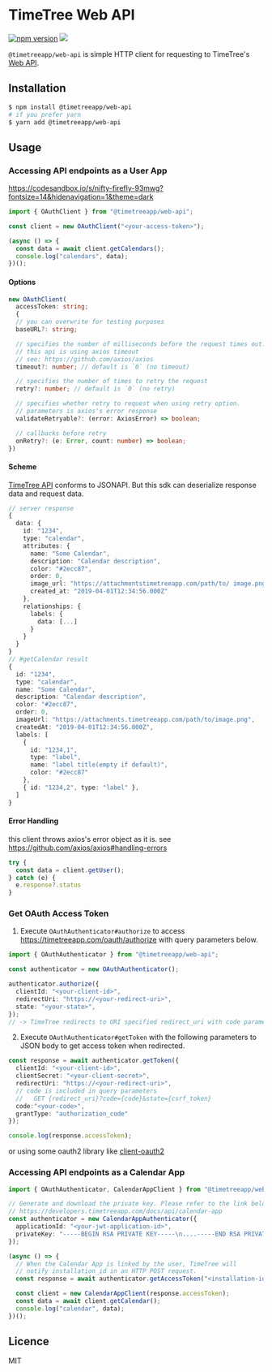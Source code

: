 # TimeTree Web API


[![npm version](https://badge.fury.io/js/%40timetreeapp%2Fweb-api.svg)](https://badge.fury.io/js/%40timetreeapp%2Fweb-api) 
![](https://circleci.com/gh/jubilee-works/timetree-sdk-js/tree/master.svg?style=shield&circle-token=b8b9a4c41c77e8ce1ce524c2cd355417571e2d0f)

`@timetreeapp/web-api` is simple HTTP client for requesting to TimeTree's [Web API](https://developers.timetreeapp.com/en/docs/api).


## Installation

```bash
$ npm install @timetreeapp/web-api
# if you prefer yarn
$ yarn add @timetreeapp/web-api
```
## Usage

### Accessing API endpoints as a User App
https://codesandbox.io/s/nifty-firefly-93mwg?fontsize=14&hidenavigation=1&theme=dark

```ts
import { OAuthClient } from "@timetreeapp/web-api";

const client = new OAuthClient("<your-access-token>");

(async () => {
  const data = await client.getCalendars();
  console.log("calendars", data);
})();
```

#### Options
```ts
new OAuthClient(
  accessToken: string;
  {
  // you can overwrite for testing purposes
  baseURL?: string;

  // specifies the number of milliseconds before the request times out.
  // this api is using axios timeout
  // see: https://github.com/axios/axios
  timeout?: number; // default is `0` (no timeout)

  // specifies the number of times to retry the request
  retry?: number; // default is `0` (no retry)

  // specifies whether retry to request when using retry option.
  // parameters is axios's error response
  validateRetryable?: (error: AxiosError) => boolean;

  // callbacks before retry
  onRetry?: (e: Error, count: number) => boolean;
})
```

#### Scheme
[TimeTree API](https://developers.timetreeapp.com/docs/api/overview) conforms to JSONAPI. But this sdk can deserialize response data and request data.


```ts
// server response
{
  data: {
    id: "1234",
    type: "calendar",
    attributes: {
      name: "Some Calendar",
      description: "Calendar description",
      color: "#2ecc87",
      order: 0,
      image_url: "https://attachmentstimetreeapp.com/path/to/ image.png",
      created_at: "2019-04-01T12:34:56.000Z"
    },
    relationships: {
      labels: {
        data: [...]
      }
    }
  }
}
// #getCalendar result
{
  id: "1234",
  type: "calendar",
  name: "Some Calendar",
  description: "Calendar description",
  color: "#2ecc87",
  order: 0,
  imageUrl: "https://attachments.timetreeapp.com/path/to/image.png",
  createdAt: "2019-04-01T12:34:56.000Z",
  labels: [
    {
      id: "1234,1",
      type: "label",
      name: "label title(empty if default)",
      color: "#2ecc87"
    },
    { id: "1234,2", type: "label" },
  ]
}
```

#### Error Handling
this client throws axios's error object as it is.
see https://github.com/axios/axios#handling-errors
```ts
try {
  const data = client.getUser();
} catch (e) {
  e.response?.status
}
```

### Get OAuth Access Token

1. Execute `OAuthAuthenticator#authorize` to access https://timetreeapp.com/oauth/authorize with query parameters below.

```ts
import { OAuthAuthenticator } from "@timetreeapp/web-api";

const authenticator = new OAuthAuthenticator();

authenticator.authorize({
  clientId: "<your-client-id>",
  redirectUri: "https://<your-redirect-uri>",
  state: "<your-state>",
});
// -> TimeTree redirects to URI specified redirect_uri with code parameter. The code parameter expires in 10 minutes
```

2. Execute `OAuthAuthenticator#getToken` with the following parameters to JSON body to get access token when redirected.

```ts
const response = await authenticator.getToken({
  clientId: "<your-client-id>",
  clientSecret: "<your-client-secret>",
  redirectUri: "https://<your-redirect-uri>",
  // code is included in query parameters
  //   GET {redirect_uri}?code={code}&state={csrf_token}
  code:"<your-code>",
  grantType: "authorization_code"
});

console.log(response.accessToken);
```

or using some oauth2 library like [client-oauth2](https://www.npmjs.com/package/client-oauth2)

### Accessing API endpoints as a Calendar App

```ts
import { OAuthAuthenticator, CalendarAppClient } from "@timetreeapp/web-api";

// Generate and download the private key. Please refer to the link below.
// https://developers.timetreeapp.com/docs/api/calendar-app
const authenticator = new CalendarAppAuthenticator({
  applicationId: "<your-jwt-application-id>",
  privateKey: "-----BEGIN RSA PRIVATE KEY-----\n....-----END RSA PRIVATE KEY-----\n",
});

(async () => {
  // When the Calendar App is linked by the user, TimeTree will
  // notify installation_id in an HTTP POST request.
  const response = await authenticator.getAccessToken("<installation-id>");

  const client = new CalendarAppClient(response.accessToken);
  const data = await client.getCalendar();
  console.log("calendar", data);
})();
```

## Licence
MIT

